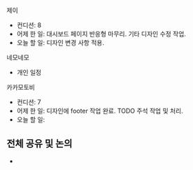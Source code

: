 
제이
- 컨디션: 8
- 어제 한 일: 대시보드 페이지 반응형 마무리. 기타 디자인 수정 작업.
- 오늘 할 일: 디자인 변경 사항 적용.

네모네모
- 개인 일정

카카모토비
- 컨디션: 7
- 어제 한 일: 디자인에 footer 작업 완료. TODO 주석 작업 및 처리.
- 오늘 할 일: 
## 전체 공유 및 논의
- 